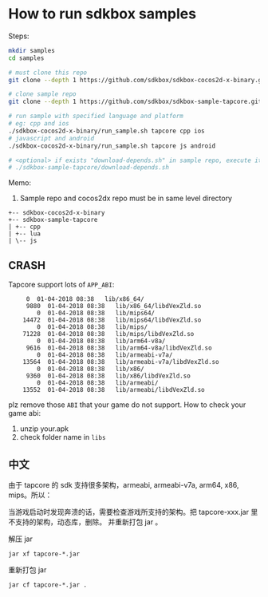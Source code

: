 
# How to run sdkbox samples

Steps:

~~~bash
mkdir samples
cd samples

# must clone this repo
git clone --depth 1 https://github.com/sdkbox/sdkbox-cocos2d-x-binary.git

# clone sample repo
git clone --depth 1 https://github.com/sdkbox/sdkbox-sample-tapcore.git

# run sample with specified language and platform
# eg: cpp and ios
./sdkbox-cocos2d-x-binary/run_sample.sh tapcore cpp ios
# javascript and android
./sdkbox-cocos2d-x-binary/run_sample.sh tapcore js android

# <optional> if exists "download-depends.sh" in sample repo, execute it
# ./sdkbox-sample-tapcore/download-depends.sh

~~~

Memo:

1.  Sample repo and cocos2dx repo must be in same level directory

~~~
+-- sdkbox-cocos2d-x-binary
+-- sdkbox-sample-tapcore
| +-- cpp
| +-- lua
| \-- js
~~~


## CRASH

Tapcore support lots of `APP_ABI`:

```
     0  01-04-2018 08:38   lib/x86_64/
     9880  01-04-2018 08:38   lib/x86_64/libdVexZld.so
        0  01-04-2018 08:38   lib/mips64/
    14472  01-04-2018 08:38   lib/mips64/libdVexZld.so
        0  01-04-2018 08:38   lib/mips/
    71228  01-04-2018 08:38   lib/mips/libdVexZld.so
        0  01-04-2018 08:38   lib/arm64-v8a/
     9616  01-04-2018 08:38   lib/arm64-v8a/libdVexZld.so
        0  01-04-2018 08:38   lib/armeabi-v7a/
    13564  01-04-2018 08:38   lib/armeabi-v7a/libdVexZld.so
        0  01-04-2018 08:38   lib/x86/
     9360  01-04-2018 08:38   lib/x86/libdVexZld.so
        0  01-04-2018 08:38   lib/armeabi/
    13552  01-04-2018 08:38   lib/armeabi/libdVexZld.so
```

plz remove those `ABI` that your game do not support. How to check your game abi:

1. unzip your.apk
2. check folder name in `libs`

## 中文

由于 tapcore 的 sdk 支持很多架构，armeabi, armeabi-v7a, arm64, x86, mips。所以：

当游戏启动时发现奔溃的话，需要检查游戏所支持的架构。把 tapcore-xxx.jar 里不支持的架构，动态库，删除。
并重新打包 jar 。


解压 jar
```
jar xf tapcore-*.jar
```

重新打包 jar
```
jar cf tapcore-*.jar .
```
